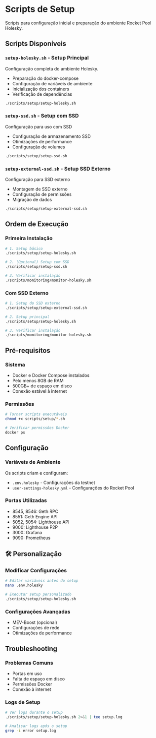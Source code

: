# Scripts de Setup

Scripts para configuração inicial e preparação do ambiente Rocket Pool Holesky.

## Scripts Disponíveis

### `setup-holesky.sh` - Setup Principal

Configuração completa do ambiente Holesky.

- Preparação do docker-compose
- Configuração de variáveis de ambiente
- Inicialização dos containers
- Verificação de dependências

```bash
./scripts/setup/setup-holesky.sh
```

### `setup-ssd.sh` - Setup com SSD

Configuração para uso com SSD

- Configuração de armazenamento SSD
- Otimizações de performance
- Configuração de volumes

```bash
./scripts/setup/setup-ssd.sh
```

### `setup-external-ssd.sh` - Setup SSD Externo

Configuração para SSD externo

- Montagem de SSD externo
- Configuração de permissões
- Migração de dados

```bash
./scripts/setup/setup-external-ssd.sh
```

## Ordem de Execução

### Primeira Instalação

```bash
# 1. Setup básico
./scripts/setup/setup-holesky.sh

# 2. (Opcional) Setup com SSD
./scripts/setup/setup-ssd.sh

# 3. Verificar instalação
./scripts/monitoring/monitor-holesky.sh
```

### Com SSD Externo

```bash
# 1. Setup do SSD externo
./scripts/setup/setup-external-ssd.sh

# 2. Setup principal
./scripts/setup/setup-holesky.sh

# 3. Verificar instalação
./scripts/monitoring/monitor-holesky.sh
```

## Pré-requisitos

### Sistema

- Docker e Docker Compose instalados
- Pelo menos 8GB de RAM
- 500GB+ de espaço em disco
- Conexão estável à internet

### Permissões

```bash
# Tornar scripts executáveis
chmod +x scripts/setup/*.sh

# Verificar permissões Docker
docker ps
```

## Configuração

### Variáveis de Ambiente

Os scripts criam e configuram:

- `.env.holesky` - Configurações da testnet
- `user-settings-holesky.yml` - Configurações do Rocket Pool

### Portas Utilizadas

- 8545, 8546: Geth RPC
- 8551: Geth Engine API
- 5052, 5054: Lighthouse API
- 9000: Lighthouse P2P
- 3000: Grafana
- 9090: Prometheus

## 🛠️ Personalização

### Modificar Configurações

```bash
# Editar variáveis antes do setup
nano .env.holesky

# Executar setup personalizado
./scripts/setup/setup-holesky.sh
```

### Configurações Avançadas

- MEV-Boost (opcional)
- Configurações de rede
- Otimizações de performance

## Troubleshooting

### Problemas Comuns

- Portas em uso
- Falta de espaço em disco
- Permissões Docker
- Conexão à internet

### Logs de Setup

```bash
# Ver logs durante o setup
./scripts/setup/setup-holesky.sh 2>&1 | tee setup.log

# Analisar logs após o setup
grep -i error setup.log
```
